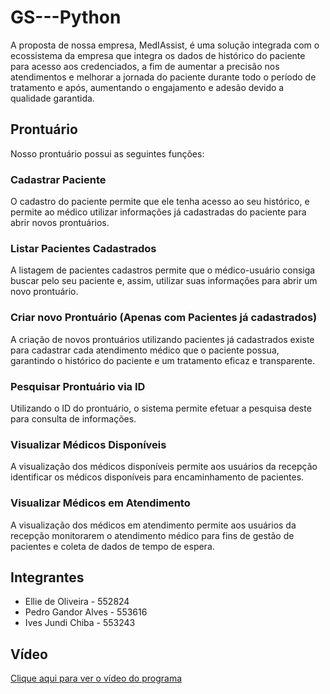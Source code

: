 # GS---Python

A proposta de nossa empresa, MedIAssist, é uma solução integrada com o ecossistema da empresa que integra os dados de histórico do paciente para acesso aos credenciados, a fim de aumentar a precisão nos atendimentos e melhorar a jornada do paciente durante todo o período de tratamento e após, aumentando o engajamento e adesão devido a qualidade garantida.

## Prontuário

Nosso prontuário possui as seguintes funções:

### Cadastrar Paciente

O cadastro do paciente permite que ele tenha acesso ao seu histórico, e permite ao médico utilizar informações já cadastradas do paciente para abrir novos prontuários.

### Listar Pacientes Cadastrados

A listagem de pacientes cadastros permite que o médico-usuário consiga buscar pelo seu paciente e, assim, utilizar suas informações para abrir um novo prontuário.

### Criar novo Prontuário (Apenas com Pacientes já cadastrados)

A criação de novos prontuários utilizando pacientes já cadastrados existe para cadastrar cada atendimento médico que o paciente possua, garantindo o histórico do paciente e um tratamento eficaz e transparente.

### Pesquisar Prontuário via ID

Utilizando o ID do prontuário, o sistema permite efetuar a pesquisa deste para consulta de informações.

### Visualizar Médicos Disponíveis

A visualização dos médicos disponíveis permite aos usuários da recepção identificar os médicos disponíveis para encaminhamento de pacientes.

### Visualizar Médicos em Atendimento

A visualização dos médicos em atendimento permite aos usuários da recepção monitorarem o atendimento médico para fins de gestão de pacientes e coleta de dados de tempo de espera.

## Integrantes

- Ellie de Oliveira - 552824
- Pedro Gandor Alves - 553616
- Ives Jundi Chiba - 553243

## Vídeo

[Clique aqui para ver o vídeo do programa](https://youtu.be/smePzSZlvrA?si=eMVpN4JU6I7Fs7R7)
